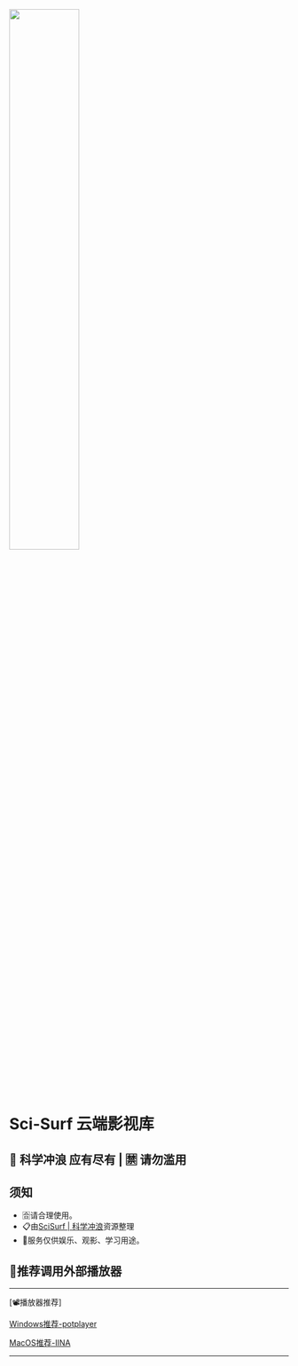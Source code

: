 <img src="https://s3.bmp.ovh/imgs/2022/08/18/55c7f88038657e89.png" width="50%">


Sci-Surf 云端影视库
=================

🌊 **科学冲浪 应有尽有  |** 🈲 **请勿滥用**
-----------------

## 须知

- 🈴请合理使用。
- 📋由[SciSurf | 科学冲浪](https://t.me/scisurf)资源整理
- 🍿服务仅供娱乐、观影、学习用途。

## 🎦推荐调用外部播放器

---


[📽播放器推荐]

[Windows推荐-potplayer](https://daumpotplayer.com/download/)

[MacOS推荐-IINA](https://iina.io/)

---
